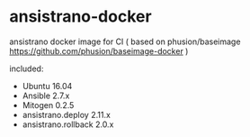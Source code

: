 # ansistrano-docker
ansistrano docker image for CI ( based on phusion/baseimage https://github.com/phusion/baseimage-docker )

included:
 * Ubuntu 16.04
 * Ansible 2.7.x
 * Mitogen 0.2.5
 * ansistrano.deploy 2.11.x
 * ansistrano.rollback 2.0.x

